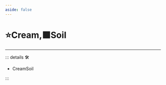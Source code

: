 ```yaml
---
aside: false
---
```

# ⭐<labor>Cream</labor>,🟩<ekos>Soil</ekos>

---

<!-- =================================================== -->
<!-- =================================================== -->
<!-- =================================================== -->
<!-- =================================================== -->
<!-- =================================================== -->
::: details 🛠

- CreamSoil

:::
